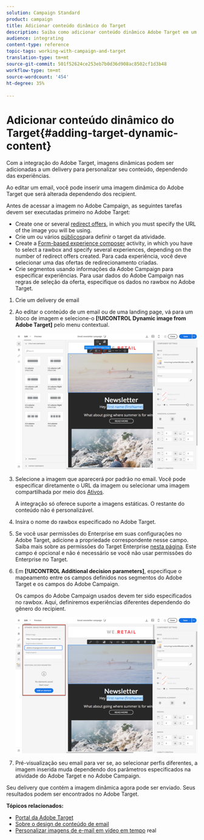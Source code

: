 ```yaml
---
solution: Campaign Standard
product: campaign
title: Adicionar conteúdo dinâmico do Target
description: Saiba como adicionar conteúdo dinâmico Adobe Target em um de seus delivery Adobe Campaign.
audience: integrating
content-type: reference
topic-tags: working-with-campaign-and-target
translation-type: tm+mt
source-git-commit: 501f52624ce253eb7b0d36d908ac8502cf1d3b48
workflow-type: tm+mt
source-wordcount: '454'
ht-degree: 35%

---
```



# Adicionar conteúdo dinâmico do Target{#adding-target-dynamic-content}

Com a integração do Adobe Target, imagens dinâmicas podem ser adicionadas a um delivery para personalizar seu conteúdo, dependendo das experiências.

Ao editar um email, você pode inserir uma imagem dinâmica do Adobe Target que será alterada dependendo dos recipient.

Antes de acessar a imagem no Adobe Campaign, as seguintes tarefas devem ser executadas primeiro no Adobe Target:

* Create one or several [redirect offers](https://docs.adobe.com/content/help/en/target/using/experiences/offers/offer-redirect.html), in which you must specify the URL of the image you will be using.
* Crie um ou vários [públicos](https://docs.adobe.com/content/help/en/target/using/audiences/create-audiences/audiences.html)para definir o target da atividade.
* Create a [Form-based experience composer](https://docs.adobe.com/content/help/en/target/using/experiences/form-experience-composer.html) activity, in which you have to select a rawbox and specify several experiences, depending on the number of redirect offers created. Para cada experiência, você deve selecionar uma das ofertas de redirecionamento criadas.
* Crie segmentos usando informações da Adobe Campaign para especificar experiências. Para usar dados do Adobe Campaign nas regras de seleção da oferta, especifique os dados no rawbox no Adobe Target.

1. Crie um delivery de email
1. Ao editar o conteúdo de um email ou de uma landing page, vá para um bloco de imagem e selecione-o **[!UICONTROL Dynamic image from Adobe Target]** pelo menu contextual.

   ![](assets/tar_insert_dynamic_image.png)

1. Selecione a imagem que aparecerá por padrão no email. Você pode especificar diretamente o URL da imagem ou selecionar uma imagem compartilhada por meio dos [Ativos](../../integrating/using/working-with-campaign-and-assets-core-service.md).

   A integração só oferece suporte a imagens estáticas. O restante do conteúdo não é personalizável.

1. Insira o nome do rawbox especificado no Adobe Target.
1. Se você usar permissões do Enterprise em suas configurações no Adobe Target, adicione a propriedade correspondente nesse campo. Saiba mais sobre as permissões do Target Enterprise [nesta página](https://docs.adobe.com/content/help/pt-BR/target/using/administer/manage-users/enterprise/properties-overview.html). Este campo é opcional e não é necessário se você não usar permissões do Enterprise no Target.
1. Em **[!UICONTROL Additional decision parameters]**, especifique o mapeamento entre os campos definidos nos segmentos do Adobe Target e os campos do Adobe Campaign.

   Os campos do Adobe Campaign usados devem ter sido especificados no rawbox. Aqui, definiremos experiências diferentes dependendo do gênero do recipient.

   ![](assets/tar_additional_decisionning_parameters.png)

1. Pré-visualização seu email para ver se, ao selecionar perfis diferentes, a imagem inserida muda dependendo dos parâmetros especificados na atividade do Adobe Target e no Adobe Campaign.

Seu delivery que contém a imagem dinâmica agora pode ser enviado. Seus resultados podem ser encontrados no Adobe Target.

**Tópicos relacionados:**

* [Portal da Adobe Target](https://docs.adobe.com/content/help/pt-BR/target/using/integrate/campaign-and-target.html)
* [Sobre o design de conteúdo de email](../../designing/using/designing-content-in-adobe-campaign.md)
* [Personalizar imagens de e-mail em vídeo em tempo](https://helpx.adobe.com/marketing-cloud/how-to/email-marketing.html) real

